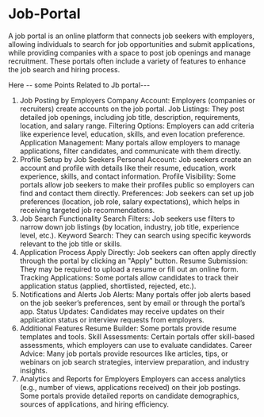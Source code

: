 # Job-Portal
A job portal is an online platform that connects job seekers with employers, allowing individuals to search for job opportunities and submit applications, while providing companies with a space to post job openings and manage recruitment. These portals often include a variety of features to enhance the job search and hiring process.



Here -- some Points Related to Jb portal---

1. Job Posting by Employers
Company Account: Employers (companies or recruiters) create accounts on the job portal.
Job Listings: They post detailed job openings, including job title, description, requirements, location, and salary range.
Filtering Options: Employers can add criteria like experience level, education, skills, and even location preference.
Application Management: Many portals allow employers to manage applications, filter candidates, and communicate with them directly.
2. Profile Setup by Job Seekers
Personal Account: Job seekers create an account and profile with details like their resume, education, work experience, skills, and contact information.
Profile Visibility: Some portals allow job seekers to make their profiles public so employers can find and contact them directly.
Preferences: Job seekers can set up job preferences (location, job role, salary expectations), which helps in receiving targeted job recommendations.
3. Job Search Functionality
Search Filters: Job seekers use filters to narrow down job listings (by location, industry, job title, experience level, etc.).
Keyword Search: They can search using specific keywords relevant to the job title or skills.
4. Application Process
Apply Directly: Job seekers can often apply directly through the portal by clicking an "Apply" button.
Resume Submission: They may be required to upload a resume or fill out an online form.
Tracking Applications: Some portals allow candidates to track their application status (applied, shortlisted, rejected, etc.).
5. Notifications and Alerts
Job Alerts: Many portals offer job alerts based on the job seeker’s preferences, sent by email or through the portal’s app.
Status Updates: Candidates may receive updates on their application status or interview requests from employers.
6. Additional Features
Resume Builder: Some portals provide resume templates and tools.
Skill Assessments: Certain portals offer skill-based assessments, which employers can use to evaluate candidates.
Career Advice: Many job portals provide resources like articles, tips, or webinars on job search strategies, interview preparation, and industry insights.
7. Analytics and Reports for Employers
Employers can access analytics (e.g., number of views, applications received) on their job postings.
Some portals provide detailed reports on candidate demographics, sources of applications, and hiring efficiency.

